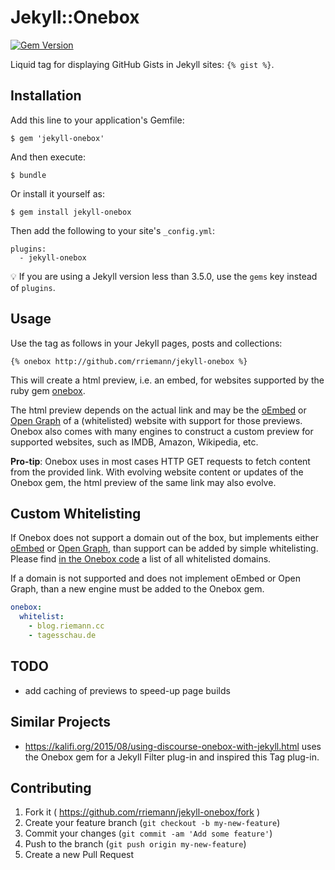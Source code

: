# Jekyll::Onebox

[![Gem Version](https://badge.fury.io/rb/jekyll-onebox.svg)](https://badge.fury.io/rb/jekyll-onebox)

Liquid tag for displaying GitHub Gists in Jekyll sites: `{% gist %}`.

## Installation

Add this line to your application's Gemfile:

    $ gem 'jekyll-onebox'

And then execute:

    $ bundle

Or install it yourself as:

    $ gem install jekyll-onebox

Then add the following to your site's `_config.yml`:

```
plugins:
  - jekyll-onebox
```

💡 If you are using a Jekyll version less than 3.5.0, use the `gems` key instead of `plugins`.

## Usage

Use the tag as follows in your Jekyll pages, posts and collections:

```liquid
{% onebox http://github.com/rriemann/jekyll-onebox %}
```

This will create a html preview, i.e. an embed, for websites supported by the ruby gem [onebox](https://github.com/discourse/onebox).

The html preview depends on the actual link and may be the [oEmbed](http://oembed.com/) or [Open Graph](https://developers.facebook.com/docs/opengraph/) of a (whitelisted) website with support for those previews. Onebox also comes with many engines to construct a custom preview for supported websites, such as IMDB, Amazon, Wikipedia, etc.

**Pro-tip**: Onebox uses in most cases HTTP GET requests to fetch content from the provided link. With evolving website content or updates of the Onebox gem, the html preview of the same link may also evolve.

## Custom Whitelisting

If Onebox does not support a domain out of the box, but implements either [oEmbed](http://oembed.com/) or [Open Graph](https://developers.facebook.com/docs/opengraph/), than support can be added by simple whitelisting. Please find [in the Onebox code](https://github.com/discourse/onebox/blob/master/lib/onebox/engine/whitelisted_generic_onebox.rb) a list of all whitelisted domains.

If a domain is not supported and does not implement oEmbed or Open Graph, than a new engine must be added to the Onebox gem.

```yml
onebox:
  whitelist:
    - blog.riemann.cc
    - tagesschau.de
```

## TODO

- add caching of previews to speed-up page builds

## Similar Projects

- <https://kalifi.org/2015/08/using-discourse-onebox-with-jekyll.html> uses the Onebox gem for a Jekyll Filter plug-in and inspired this Tag plug-in.

## Contributing

1. Fork it ( https://github.com/rriemann/jekyll-onebox/fork )
2. Create your feature branch (`git checkout -b my-new-feature`)
3. Commit your changes (`git commit -am 'Add some feature'`)
4. Push to the branch (`git push origin my-new-feature`)
5. Create a new Pull Request
